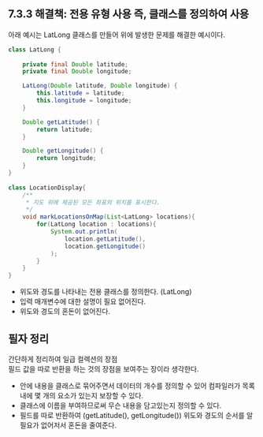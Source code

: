 ## 7.3.3 해결책: 전용 유형 사용 즉, 클래스를 정의하여 사용
아래 예시는 LatLong 클래스를 만들어 위에 발생한 문제를 해결한 예시이다.

```java
class LatLong {
    
    private final Double latitude;
    private final Double longitude;

    LatLong(Double latitude, Double longitude) {
        this.latitude = latitude;
        this.longitude = longitude;
    }

    Double getLatitude() {
        return latitude;
    }

    Double getLongitude() {
        return longitude;
    }
}
    
class LocationDisplay{
    /**
     * 지도 위에 제공된 모든 좌표의 위치를 표시한다.
     */
    void markLocationsOnMap(List<LatLong> locations){
        for(LatLong location : locations){
            System.out.println(
                location.getLatitude(),
                location.getLongitude()
            );
        }
    }
}
```

- 위도와 경도를 나타내는 전용 클래스를 정의한다. (LatLong)
- 입력 매개변수에 대한 설명이 필요 없어진다.
- 위도와 경도의 혼돈이 없어진다.

## 필자 정리
간단하게 정리하여 일급 컬렉션의 장점<br>
필드 값을 따로 반환을 하는 것의 장점을 보여주는 장이라 생각한다.<br>

- 안에 내용을 클래스로 묶어주면서 데이터의 개수를 정의할 수 있어 컴파일러가 목록 내에 몇 개의 요소가 있는지 보장할 수 있다.
- 클래스에 이름을 부여하므로써 무슨 내용을 담고있는지 정의할 수 있다.
- 필드를 따로 반환하여 (getLatitude(), getLongitude()) 위도와 경도의 순서를 알 필요가 없어저서 혼돈을 줄여준다.


